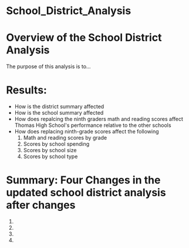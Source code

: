 # School_District_Analysis
# Overview of the School District Analysis
The purpose of this analysis is to...

# Results:
- How is the district summary affected
- How is the school summary affected
- How does repalcing the ninth graders math and reading scores affect Thomas High School's performance relative to the other schools
- How does replacing ninth-grade scores affect the following
  1. Math and reading scores by grade
  2. Scores by school spending
  3. Scores by school size
  4. Scores by school type

# Summary: Four Changes in the updated school district analysis after changes
1.
2.
3.
4.
